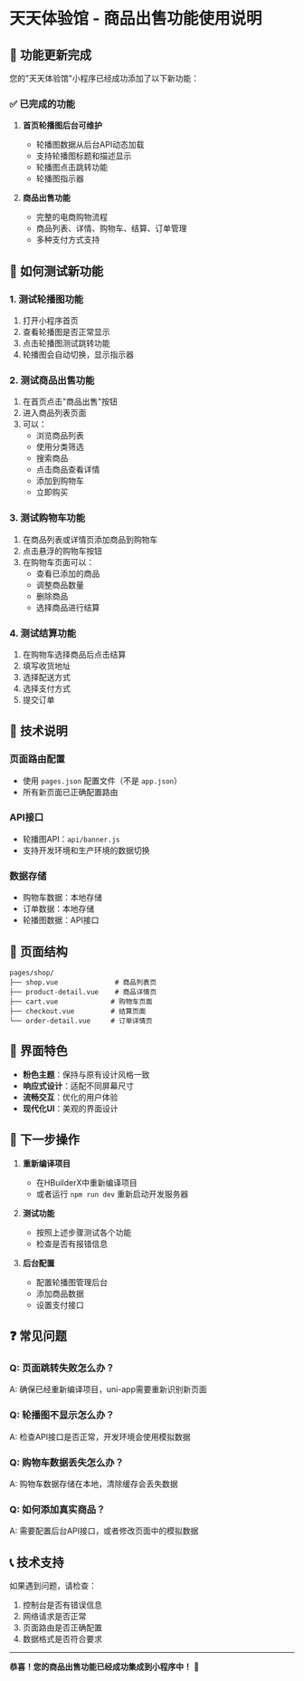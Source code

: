# 天天体验馆 - 商品出售功能使用说明

## 🎉 功能更新完成

您的"天天体验馆"小程序已经成功添加了以下新功能：

### ✅ 已完成的功能

1. **首页轮播图后台可维护**
   - 轮播图数据从后台API动态加载
   - 支持轮播图标题和描述显示
   - 轮播图点击跳转功能
   - 轮播图指示器

2. **商品出售功能**
   - 完整的电商购物流程
   - 商品列表、详情、购物车、结算、订单管理
   - 多种支付方式支持

## 🚀 如何测试新功能

### 1. 测试轮播图功能
1. 打开小程序首页
2. 查看轮播图是否正常显示
3. 点击轮播图测试跳转功能
4. 轮播图会自动切换，显示指示器

### 2. 测试商品出售功能
1. 在首页点击"商品出售"按钮
2. 进入商品列表页面
3. 可以：
   - 浏览商品列表
   - 使用分类筛选
   - 搜索商品
   - 点击商品查看详情
   - 添加到购物车
   - 立即购买

### 3. 测试购物车功能
1. 在商品列表或详情页添加商品到购物车
2. 点击悬浮的购物车按钮
3. 在购物车页面可以：
   - 查看已添加的商品
   - 调整商品数量
   - 删除商品
   - 选择商品进行结算

### 4. 测试结算功能
1. 在购物车选择商品后点击结算
2. 填写收货地址
3. 选择配送方式
4. 选择支付方式
5. 提交订单

## 🔧 技术说明

### 页面路由配置
- 使用 `pages.json` 配置文件（不是 `app.json`）
- 所有新页面已正确配置路由

### API接口
- 轮播图API：`api/banner.js`
- 支持开发环境和生产环境的数据切换

### 数据存储
- 购物车数据：本地存储
- 订单数据：本地存储
- 轮播图数据：API接口

## 📱 页面结构

```
pages/shop/
├── shop.vue              # 商品列表页
├── product-detail.vue    # 商品详情页
├── cart.vue             # 购物车页面
├── checkout.vue         # 结算页面
└── order-detail.vue     # 订单详情页
```

## 🎨 界面特色

- **粉色主题**：保持与原有设计风格一致
- **响应式设计**：适配不同屏幕尺寸
- **流畅交互**：优化的用户体验
- **现代化UI**：美观的界面设计

## 🔄 下一步操作

1. **重新编译项目**
   - 在HBuilderX中重新编译项目
   - 或者运行 `npm run dev` 重新启动开发服务器

2. **测试功能**
   - 按照上述步骤测试各个功能
   - 检查是否有报错信息

3. **后台配置**
   - 配置轮播图管理后台
   - 添加商品数据
   - 设置支付接口

## ❓ 常见问题

### Q: 页面跳转失败怎么办？
A: 确保已经重新编译项目，uni-app需要重新识别新页面

### Q: 轮播图不显示怎么办？
A: 检查API接口是否正常，开发环境会使用模拟数据

### Q: 购物车数据丢失怎么办？
A: 购物车数据存储在本地，清除缓存会丢失数据

### Q: 如何添加真实商品？
A: 需要配置后台API接口，或者修改页面中的模拟数据

## 📞 技术支持

如果遇到问题，请检查：
1. 控制台是否有错误信息
2. 网络请求是否正常
3. 页面路由是否正确配置
4. 数据格式是否符合要求

---

**恭喜！您的商品出售功能已经成功集成到小程序中！** 🎊 